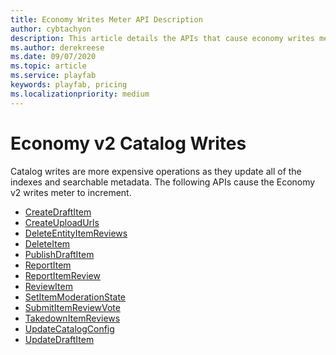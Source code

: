 ```yaml
---
title: Economy Writes Meter API Description
author: cybtachyon
description: This article details the APIs that cause economy writes meter to increment.
ms.author: derekreese
ms.date: 09/07/2020
ms.topic: article
ms.service: playfab
keywords: playfab, pricing
ms.localizationpriority: medium
---
```


# Economy v2 Catalog Writes

Catalog writes are more expensive operations as they update all of the indexes and searchable metadata.
The following APIs cause the Economy v2 writes meter to increment.

- [CreateDraftItem](/rest/api/playfab/economy/catalog/create-draft-item)
- [CreateUploadUrls](/rest/api/playfab/economy/catalog/create-upload-urls)
- [DeleteEntityItemReviews](/rest/api/playfab/economy/catalog/delete-entity-item-reviews)
- [DeleteItem](/rest/api/playfab/economy/catalog/delete-item)
- [PublishDraftItem](/rest/api/playfab/economy/catalog/publish-draft-item)
- [ReportItem](/rest/api/playfab/economy/catalog/report-item)
- [ReportItemReview](/rest/api/playfab/economy/catalog/report-item-review)
- [ReviewItem](/rest/api/playfab/economy/catalog/review-item)
- [SetItemModerationState](/rest/api/playfab/economy/catalog/set-item-moderation-state)
- [SubmitItemReviewVote](/rest/api/playfab/economy/catalog/submit-item-review-vote)
- [TakedownItemReviews](/rest/api/playfab/economy/catalog/takedown-item-reviews)
- [UpdateCatalogConfig](/rest/api/playfab/economy/catalog/update-catalog-config)
- [UpdateDraftItem](/rest/api/playfab/economy/catalog/update-draft-item)
